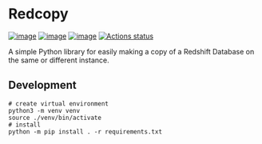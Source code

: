 # Redcopy

[![image](https://img.shields.io/pypi/v/redcopy.svg)](https://pypi.python.org/pypi/redcopy)
[![image](https://img.shields.io/pypi/l/redcopy.svg)](https://pypi.python.org/pypi/redcopy)
[![image](https://img.shields.io/pypi/pyversions/redcopy.svg)](https://pypi.python.org/pypi/redcopy)
[![Actions status](https://github.com/adam133/redcopy/workflows/CI/badge.svg)](https://github.com/adam133/redcopy/actions)

A simple Python library for easily making a copy of a Redshift Database on the same or different instance.


## Development

```
# create virtual environment
python3 -m venv venv
source ./venv/bin/activate
# install
python -m pip install . -r requirements.txt
```